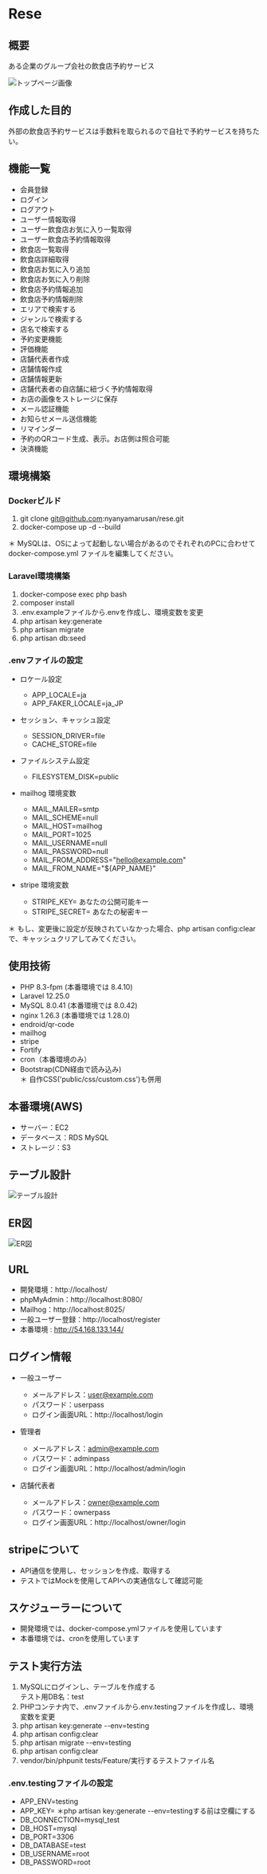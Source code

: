 # Rese

## 概要
ある企業のグループ会社の飲食店予約サービス

![トップページ画像](/rese.png)

## 作成した目的
外部の飲食店予約サービスは手数料を取られるので自社で予約サービスを持ちたい。

## 機能一覧

- 会員登録
- ログイン
- ログアウト
- ユーザー情報取得
- ユーザー飲食店お気に入り一覧取得
- ユーザー飲食店予約情報取得
- 飲食店一覧取得
- 飲食店詳細取得
- 飲食店お気に入り追加
- 飲食店お気に入り削除
- 飲食店予約情報追加
- 飲食店予約情報削除
- エリアで検索する
- ジャンルで検索する
- 店名で検索する
- 予約変更機能
- 評価機能
- 店舗代表者作成
- 店舗情報作成
- 店舗情報更新
- 店舗代表者の自店舗に紐づく予約情報取得
- お店の画像をストレージに保存
- メール認証機能
- お知らせメール送信機能
- リマインダー
- 予約のQRコード生成、表示。お店側は照合可能
- 決済機能

## 環境構築

### Dockerビルド
 1. git clone git@github.com:nyanyamarusan/rese.git
 2. docker-compose up -d --build

＊ MySQLは、OSによって起動しない場合があるのでそれぞれのPCに合わせて docker-compose.yml ファイルを編集してください。

### Laravel環境構築

 1. docker-compose exec php bash
 2. composer install
 3. .env.exampleファイルから.envを作成し、環境変数を変更
 4. php artisan key:generate
 5. php artisan migrate
 6. php artisan db:seed

### .envファイルの設定

- ロケール設定

    - APP_LOCALE=ja
    - APP_FAKER_LOCALE=ja_JP

- セッション、キャッシュ設定

    - SESSION_DRIVER=file
    - CACHE_STORE=file

- ファイルシステム設定

    - FILESYSTEM_DISK=public

- mailhog 環境変数

    - MAIL_MAILER=smtp
    - MAIL_SCHEME=null
    - MAIL_HOST=mailhog
    - MAIL_PORT=1025
    - MAIL_USERNAME=null
    - MAIL_PASSWORD=null
    - MAIL_FROM_ADDRESS="hello@example.com"
    - MAIL_FROM_NAME="${APP_NAME}"

- stripe 環境変数

    - STRIPE_KEY= あなたの公開可能キー
    - STRIPE_SECRET= あなたの秘密キー

＊ もし、変更後に設定が反映されていなかった場合、php artisan config:clear で、キャッシュクリアしてみてください。

## 使用技術

- PHP 8.3-fpm (本番環境では 8.4.10)
- Laravel 12.25.0
- MySQL 8.0.41 (本番環境では 8.0.42)
- nginx 1.26.3 (本番環境では 1.28.0)
- endroid/qr-code
- mailhog
- stripe
- Fortify
- cron（本番環境のみ）
- Bootstrap(CDN経由で読み込み)<br>
    ＊ 自作CSS('public/css/custom.css')も併用

## 本番環境(AWS)

- サーバー：EC2
- データベース：RDS MySQL
- ストレージ：S3

## テーブル設計

![テーブル設計](/rese.drawio.png)

## ER図

![ER図](/rese-er.drawio.png)

## URL

- 開発環境：http://localhost/
- phpMyAdmin：http://localhost:8080/
- Mailhog：http://localhost:8025/
- 一般ユーザー登録：http://localhost/register
- 本番環境 : http://54.168.133.144/

## ログイン情報

- 一般ユーザー
    - メールアドレス：user@example.com
    - パスワード：userpass
    - ログイン画面URL：http://localhost/login

- 管理者
    - メールアドレス：admin@example.com
    - パスワード：adminpass
    - ログイン画面URL：http://localhost/admin/login

- 店舗代表者
    - メールアドレス：owner@example.com
    - パスワード：ownerpass
    - ログイン画面URL：http://localhost/owner/login

## stripeについて

- API通信を使用し、セッションを作成、取得する
- テストではMockを使用してAPIへの実通信なして確認可能

## スケジューラーについて

- 開発環境では、docker-compose.ymlファイルを使用しています
- 本番環境では、cronを使用しています

## テスト実行方法

1. MySQLにログインし、テーブルを作成する<br>
    テスト用DB名：test
2. PHPコンテナ内で、.envファイルから.env.testingファイルを作成し、環境変数を変更
3. php artisan key:generate --env=testing
4. php artisan config:clear
5. php artisan migrate --env=testing
6. php artisan config:clear
7. vendor/bin/phpunit tests/Feature/実行するテストファイル名

### .env.testingファイルの設定

- APP_ENV=testing
- APP_KEY= ＊php artisan key:generate --env=testingする前は空欄にする
- DB_CONNECTION=mysql_test
- DB_HOST=mysql
- DB_PORT=3306
- DB_DATABASE=test
- DB_USERNAME=root
- DB_PASSWORD=root